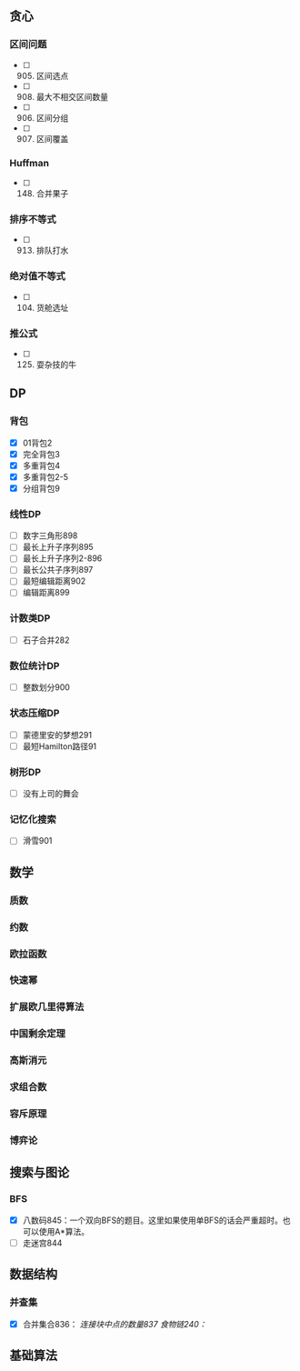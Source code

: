 ## 贪心

### 区间问题

- [ ] 905. 区间选点
- [ ] 908. 最大不相交区间数量
- [ ] 906. 区间分组
- [ ] 907. 区间覆盖

### Huffman

- [ ] 148. 合并果子

### 排序不等式

- [ ] 913. 排队打水

### 绝对值不等式

- [ ] 104. 货舱选址

### 推公式

- [ ] 125. 耍杂技的牛

## DP

### 背包

- [x] 01背包2
- [x] 完全背包3
- [x] 多重背包4
- [x] 多重背包2-5
- [x] 分组背包9

### 线性DP

- [ ] 数字三角形898
- [ ] 最长上升子序列895
- [ ] 最长上升子序列2-896
- [ ] 最长公共子序列897
- [ ] 最短编辑距离902
- [ ] 编辑距离899

### 计数类DP

- [ ] 石子合并282

### 数位统计DP

- [ ] 整数划分900

### 状态压缩DP

- [ ] 蒙德里安的梦想291
- [ ] 最短Hamilton路径91

### 树形DP

- [ ] 没有上司的舞会

### 记忆化搜索

- [ ] 滑雪901

## 数学

### 质数

### 约数

### 欧拉函数

### 快速幂

### 扩展欧几里得算法

### 中国剩余定理

### 高斯消元

### 求组合数

### 容斥原理

### 博弈论

## 搜索与图论

### BFS

- [x] 八数码845：一个双向BFS的题目。这里如果使用单BFS的话会严重超时。也可以使用A*算法。
- [ ] 走迷宫844

## 数据结构

### 并查集

- [x] 合并集合836：
*连接块中点的数量837*
*食物链240：*

## 基础算法
